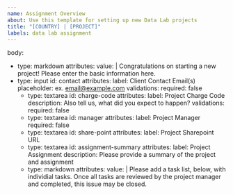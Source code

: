 ```yaml
---
name: Assignment Overview
about: Use this template for setting up new Data Lab projects
title: "[COUNTRY] | [PROJECT]"
labels: data lab assignment
---
```


body:
- type: markdown
  attributes:
    value: |
      Congratulations on starting a new project! Please enter the basic information here.
- type: input
  id: contact
  attributes:
  label: Client Contact Email(s)
  placeholder: ex. email@example.com
  validations:
    required: false
  - type: textarea
    id: charge-code
    attributes:
      label: Project Charge Code
      description: Also tell us, what did you expect to happen?
    validations:
      required: false
  - type: textarea
    id: manager
    attributes:
      label: Project Manager
      required: false
  - type: textarea
    id: share-point
    attributes:
      label: Project Sharepoint URL
  - type: textarea
    id: assignment-summary
    attributes:
      label: Project Assignment
      description: Please provide a summary of the project and assignment
  - type: markdown
    attributes:
      value: |
        Please add a task list, below, with individial tasks. Once all tasks are reviewed by the project manager and completed, this issue may be closed.


